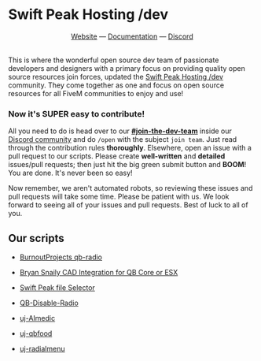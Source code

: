 # Swift Peak Hosting /dev

<div align="center">
  <a href="https://swiftdev.swiftpeakhosting.co.uk" target="_blank">Website</a> —
  <a href="https://swift-peak-hosting-dev.gitbook.io/swift-peak-hosting-dev-docs" target="_blank">Documentation</a> —
  <a href="https://discord.com/24kRGtkeHq" target="_blank">Discord</a>
</div>

<br>

This is where the wonderful open source dev team of passionate developers and designers with a primary focus on providing quality open source resources join forces, updated the [Swift Peak Hosting /dev](https://discord.com/24kRGtkeHq) community. They come together as one and focus on open source resources for all FiveM communities to enjoy and use!

### Now it's SUPER easy to contribute!
All you need to do is head over to our **[#join-the-dev-team](https://discord.com/channels/1188124299144466492/1213184008943566958)** inside our [Discord community](https://discord.com/24kRGtkeHq) and do `/open` with the subject `join team`. Just read through the contribution rules **thoroughly**. Elsewhere, open an issue with a pull request to our scripts. Please create **well-written** and **detailed** issues/pull requests; then just hit the big green submit button and **BOOM**! You are done. It's never been so easy!

Now remember, we aren't automated robots, so reviewing these issues and pull requests will take some time. Please be patient with us. We look forward to seeing all of your issues and pull requests. Best of luck to all of you.

## Our scripts
- [BurnoutProjects qb-radio](https://github.com/Swift-peak-hosting-dev/qb-radio)

- [Bryan Snaily CAD Integration for QB Core or ESX]([https://github.com/Swift-peak-hosting-dev/Swift-Development-Integrations-v3/tree/main/Bryan-Snaily-CAD-Integration-main](https://store.swiftpeakhosting.co.uk/p/bryan-snaily-cad-integration))


- [Swift Peak file Selector](https://github.com/Swift-peak-hosting-dev/Swift-Development-Integrations-v3/tree/main/Swift%20Peak%20file%20Selector)

- [QB-Disable-Radio](https://github.com/Swift-peak-hosting-dev/unscalable-YT-SCRIPTS/tree/main/QB-Disable-Radio-main)

- [uj-AImedic](https://github.com/Swift-peak-hosting-dev/unscalable-YT-SCRIPTS/tree/main/uj-aimedic-main)

- [uj-qbfood](https://github.com/Swift-peak-hosting-dev/unscalable-YT-SCRIPTS/tree/main/uj-qbfood-main)

- [uj-radialmenu](https://github.com/Swift-peak-hosting-dev/unscalable-YT-SCRIPTS/tree/main/uj-radialmenu-main)
